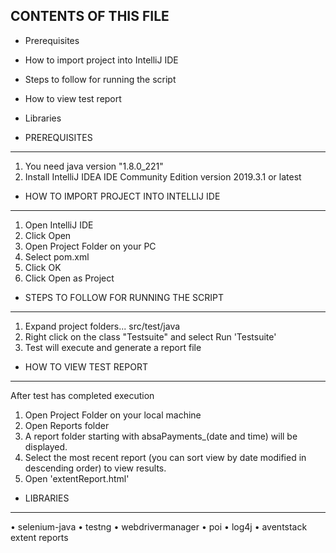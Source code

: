 CONTENTS OF THIS FILE
---------------------

 * Prerequisites
 * How to import project into IntelliJ IDE
 * Steps to follow for running the script
 * How to view test report
 * Libraries
 

 
* PREREQUISITES
---------------------
1. You need java version "1.8.0_221"
2. Install IntelliJ IDEA IDE Community Edition version 2019.3.1 or latest


* HOW TO IMPORT PROJECT INTO INTELLIJ IDE
---------------------
1. Open IntelliJ IDE 
2. Click Open
3. Open Project Folder on your PC
4. Select pom.xml
5. Click OK 
6. Click Open as Project



* STEPS TO FOLLOW FOR RUNNING THE SCRIPT
---------------------
1. Expand project folders... src/test/java
2. Right click on the class "Testsuite" and select Run 'Testsuite'
3. Test will execute and generate a report file



* HOW TO VIEW TEST REPORT
---------------------
After test has completed execution
1. Open Project Folder on your local machine
2. Open Reports folder
3. A report folder starting with absaPayments_(date and time) will be displayed. 
4. Select the most recent report (you can sort view by date modified in descending order) to view results.
5. Open 'extentReport.html' 

* LIBRARIES
---------------------
• selenium-java
• testng
• webdrivermanager
• poi
• log4j
• aventstack extent reports





